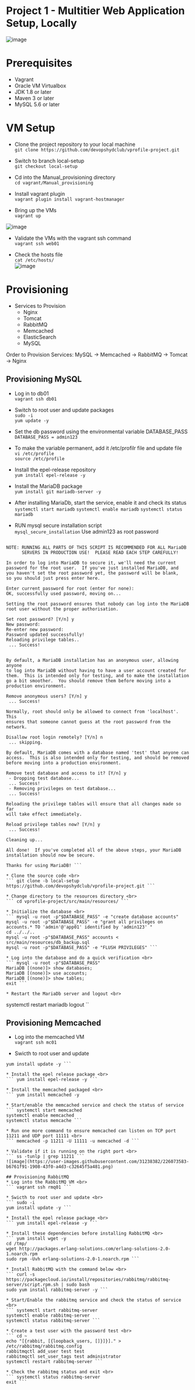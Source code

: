 # Project 1 - Multitier Web Application Setup, Locally

![image](https://user-images.githubusercontent.com/31238382/226070269-5d5477f7-2f2b-4061-83b7-6cc709ba3486.png)

# Prerequisites
* Vagrant
* Oracle VM Virtualbox
* JDK 1.8 or later
* Maven 3 or later
* MySQL 5.6 or later

# VM Setup
* Clone the project repository to your local machine <br>
``` git clone https://github.com/devopshydclub/vprofile-project.git ```

* Switch to branch local-setup <br>
``` git checkout local-setup ```

* Cd into the Manual_provisioning directory <br>
``` cd vagrant/Manual_provisioning ```

* Install vagrant plugin <br>
``` vagrant plugin install vagrant-hostmanager ```

* Bring up the VMs <br>
``` vagrant up ```

![image](https://user-images.githubusercontent.com/31238382/226071171-a75191ae-c762-4257-924a-ec8ec592d43a.png)

* Validate the VMs with the vagrant ssh command <br>
``` vagrant ssh web01 ```

* Check the hosts file <br>
``` cat /etc/hosts/ ``` <br>
![image](https://user-images.githubusercontent.com/31238382/226071377-a23a6f0f-2ba9-4c38-8fe7-a66f9e9722d0.png)

# Provisioning
* Services to Provision
  * Nginx
  * Tomcat
  * RabbitMQ
  * Memcached
  * ElasticSearch
  * MySQL
  
 Order to Provision Services: MySQL -> Memcached -> RabbitMQ -> Tomcat -> Nginx
 
 ## Provisioning MySQL
 * Log in to db01 <br>
 ``` vagrant ssh db01 ```
 
 * Switch to root user and update packages <br>
 ``` sudo -i ``` <br>
 ``` yum update -y ```

 * Set the db password using the environmental variable DATABASE_PASS <br>
 ``` DATABASE_PASS = admin123 ```
 
 * To make the variable permanent, add it /etc/profilr file and update file <br>
 ``` vi /etc/profile ``` <br>
``` source /etc/profile ```

* Install the epel-release repository <br>
``` yum install epel-release -y ```

* Install the MariaDB package <br>
``` yum install git mariadb-server -y ```

* After installing MariaDb, start the service, enable it and check its status <br>
``` systemctl start mariadb ```
``` systemctl enable mariadb ```
``` systemctl status mariadb ```

* RUN mysql secure installation script <br>
``` mysql_secure_installation ```
Use admin123 as root password
``` [root@db01 ~]# mysql_secure_installation

NOTE: RUNNING ALL PARTS OF THIS SCRIPT IS RECOMMENDED FOR ALL MariaDB
      SERVERS IN PRODUCTION USE!  PLEASE READ EACH STEP CAREFULLY!

In order to log into MariaDB to secure it, we'll need the current
password for the root user.  If you've just installed MariaDB, and
you haven't set the root password yet, the password will be blank,
so you should just press enter here.

Enter current password for root (enter for none): 
OK, successfully used password, moving on...

Setting the root password ensures that nobody can log into the MariaDB
root user without the proper authorisation.

Set root password? [Y/n] y
New password: 
Re-enter new password: 
Password updated successfully!
Reloading privilege tables..
 ... Success!


By default, a MariaDB installation has an anonymous user, allowing anyone
to log into MariaDB without having to have a user account created for
them.  This is intended only for testing, and to make the installation
go a bit smoother.  You should remove them before moving into a
production environment.

Remove anonymous users? [Y/n] y
 ... Success!

Normally, root should only be allowed to connect from 'localhost'.  This
ensures that someone cannot guess at the root password from the network.

Disallow root login remotely? [Y/n] n
 ... skipping.

By default, MariaDB comes with a database named 'test' that anyone can
access.  This is also intended only for testing, and should be removed
before moving into a production environment.

Remove test database and access to it? [Y/n] y
 - Dropping test database...
 ... Success!
 - Removing privileges on test database...
 ... Success!

Reloading the privilege tables will ensure that all changes made so far
will take effect immediately.

Reload privilege tables now? [Y/n] y
 ... Success!

Cleaning up...

All done!  If you've completed all of the above steps, your MariaDB
installation should now be secure.

Thanks for using MariaDB! ```

* Clone the source code <br>
``` git clone -b local-setup https://github.com/devopshydclub/vprofile-project.git ```

* Change directory to the resources directory <br>
``` cd vprofile-project/src/main/resources/ ```

* Initialize the database <br>
``` mysql -u root -p"$DATABASE_PASS" -e "create database accounts"
mysql -u root -p"$DATABASE_PASS" -e "grant all privileges on accounts.* TO 'admin'@'app01' identified by 'admin123' "
cd ../../..
mysql -u root -p"$DATABASE_PASS" accounts < src/main/resources/db_backup.sql
mysql -u root -p"$DATABASE_PASS" -e "FLUSH PRIVILEGES" ```

* Log into the database and do a quick verification <br>
``` mysql -u root -p"$DATABASE_PASS"
MariaDB [(none)]> show databases;
MariaDB [(none)]> use accounts;
MariaDB [(none)]> show tables;
exit ```

* Restart the MariaDb server and logout <br>
``` 
systemctl restart mariadb
logout ``

## Provisioning Memcached
* Log into the memcached VM <br>
``` vagrant ssh mc01 ```

* Swicth to root user and update <br>
``` sudo -i
yum install update -y ```

* Install the epel release package <br>
``` yum install epel-release -y ```

* Install the memcached packaged <br>
``` yum install memcached -y

* Start/enable the memcached service and check the status of service
``` systemctl start memcached
systemctl enable memcached
systemctl status memcache ```

* Run one more command to ensure memcached can listen on TCP port 11211 and UDP port 11111 <br>
``` memcached -p 11211 -U 11111 -u memcached -d ```

* Validate if it is running on the right port <br>
``` ss -tunlp | grep 11211 ```
![image](https://user-images.githubusercontent.com/31238382/226073583-b6761f91-1908-43f0-a4d3-c32645f5a481.png)

## Provisioning RabbitMQ
* Log into the RabbitMQ VM <br>
``` vagrant ssh rmq01 ```

* Swicth to root user and update <br>
``` sudo -i
yum install update -y ```

* Install the epel release package <br>
``` yum install epel-release -y ```

* Install these dependencies before installing RabbitMQ <br>
``` yum install wget -y
cd /tmp/
wget http://packages.erlang-solutions.com/erlang-solutions-2.0-1.noarch.rpm
sudo rpm -Uvh erlang-solutions-2.0-1.noarch.rpm ```

* Install RabbitMQ with the command below <br>
``` curl -s https://packagecloud.io/install/repositories/rabbitmq/rabbitmq-server/script.rpm.sh | sudo bash
sudo yum install rabbitmq-server -y ```

* Start/Enable the rabbitmq service and check the status of service <br>
``` systemctl start rabbitmq-server
systemctl enable rabbitmq-server
systemctl status rabbitmq-server ```

* Create a test user with the password test <br>
``` cd ~
echo "[{rabbit, [{loopback_users, []}]}]." > /etc/rabbitmq/rabbitmq.config
rabbitmqctl add_user test test
rabbitmqctl set_user_tags test administrator
systemctl restart rabbitmq-server ```

* Check the rabbitmq status and exit <br>
``` systemctl status rabbitmq-server
exit ```


